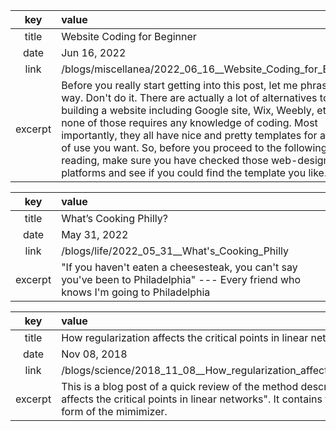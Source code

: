 |  key      |  value    |
|  :-----:  |  :------  |
|  title    |  Website Coding for Beginner  |
|  date     |  Jun 16, 2022  |
|  link     |  /blogs/miscellanea/2022_06_16__Website_Coding_for_Beginner  |
|  excerpt  |   Before you really start getting into this post, let me phrase it this way. Don't do it. There are actually a lot of alternatives to building a website including Google site, Wix, Weebly, etc, and none of those requires any knowledge of coding. Most importantly, they all have nice and pretty templates for any kind of use you want. So, before you proceed to the following reading, make sure you have checked those web-design platforms and see if you could find the template you like.  |

|  key      |  value    |
|  :-----:  |  :------  |
|  title    |  What’s Cooking Philly?  |
|  date     |  May 31, 2022  |
|  link     |  /blogs/life/2022_05_31__What's_Cooking_Philly  |
|  excerpt  |   "If you haven't eaten a cheesesteak, you can't say you've been to Philadelphia" --- Every friend who knows I'm going to Philadelphia  |

|  key      |  value    |
|  :-----:  |  :------  |
|  title    |  How regularization affects the critical points in linear networks  |
|  date     |  Nov 08, 2018  |
|  link     |  /blogs/science/2018_11_08__How_regularization_affects_the_critical_points_in_linear_networks  |
|  excerpt  |  This is a blog post of a quick review of the method described in the paper: "How regularization affects the critical points in linear networks". It contains the mathematical framework and the form of the mimimizer.  |